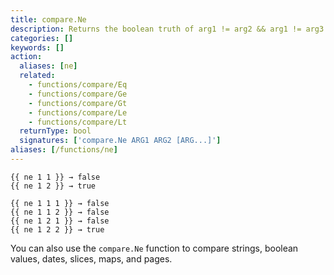 ```yaml
---
title: compare.Ne
description: Returns the boolean truth of arg1 != arg2 && arg1 != arg3.
categories: []
keywords: []
action:
  aliases: [ne]
  related:
    - functions/compare/Eq
    - functions/compare/Ge
    - functions/compare/Gt
    - functions/compare/Le
    - functions/compare/Lt
  returnType: bool
  signatures: ['compare.Ne ARG1 ARG2 [ARG...]']
aliases: [/functions/ne]
---
```


```go-html-template
{{ ne 1 1 }} → false
{{ ne 1 2 }} → true

{{ ne 1 1 1 }} → false
{{ ne 1 1 2 }} → false
{{ ne 1 2 1 }} → false
{{ ne 1 2 2 }} → true
```

You can also use the `compare.Ne` function to compare strings, boolean values, dates, slices, maps, and pages.
